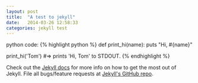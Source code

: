 ```yaml
---
layout: post
title:  "A test to jekyll"
date:   2014-03-26 12:58:33
categories: jekyll test
---
```



python code:
{% highlight python %}
def print_hi(name):
  puts "Hi, #{name}"

print_hi('Tom')
#=> prints 'Hi, Tom' to STDOUT.
{% endhighlight %}

Check out the [Jekyll docs][jekyll] for more info on how to get the most out of Jekyll. File all bugs/feature requests at [Jekyll's GitHub repo][jekyll-gh].

[jekyll-gh]: https://github.com/mojombo/jekyll
[jekyll]:    http://jekyllrb.com
